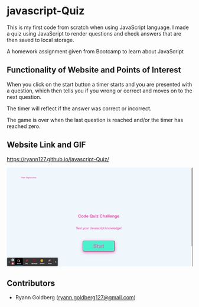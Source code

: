 # javascript-Quiz

This is my first code from scratch when using JavaScript language. I made a quiz using JavaScript to render questions and check answers that are then saved to local storage. 

A homework assignment given from Bootcamp to learn about JavaScript

## Functionality of Website and Points of Interest

When you click on the start button a timer starts and you are presented with a question, which then tells you if you wrong or correct and moves on to the next question. 

The timer will reflect if the answer was correct or incorrect. 

The game is over when the last question is reached and/or the timer has reached zero.

## Website Link and GIF

https://ryann127.github.io/javascript-Quiz/

![Screenshot of Quiz](assets/images/CodeQuiz.gif)

## Contributors
- Ryann Goldberg (ryann.goldberg127@gmail.com)
